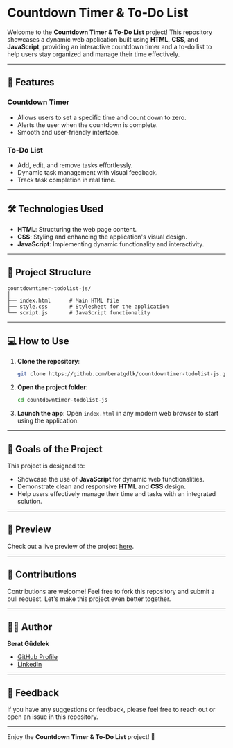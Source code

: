 # Countdown Timer & To-Do List

Welcome to the **Countdown Timer & To-Do List** project! This repository showcases a dynamic web application built using **HTML**, **CSS**, and **JavaScript**, providing an interactive countdown timer and a to-do list to help users stay organized and manage their time effectively.

---

## 🚀 Features

### Countdown Timer
- Allows users to set a specific time and count down to zero.
- Alerts the user when the countdown is complete.
- Smooth and user-friendly interface.

### To-Do List
- Add, edit, and remove tasks effortlessly.
- Dynamic task management with visual feedback.
- Track task completion in real time.

---

## 🛠️ Technologies Used
- **HTML**: Structuring the web page content.
- **CSS**: Styling and enhancing the application's visual design.
- **JavaScript**: Implementing dynamic functionality and interactivity.

---

## 📂 Project Structure
```
countdowntimer-todolist-js/
│
├── index.html      # Main HTML file
├── style.css       # Stylesheet for the application
└── script.js       # JavaScript functionality
```

---

## 💻 How to Use
1. **Clone the repository**:
   ```bash
   git clone https://github.com/beratgdlk/countdowntimer-todolist-js.git
   ```
2. **Open the project folder**:
   ```bash
   cd countdowntimer-todolist-js
   ```
3. **Launch the app**:
   Open `index.html` in any modern web browser to start using the application.

---

## 🎯 Goals of the Project
This project is designed to:
- Showcase the use of **JavaScript** for dynamic web functionalities.
- Demonstrate clean and responsive **HTML** and **CSS** design.
- Help users effectively manage their time and tasks with an integrated solution.

---

## 📸 Preview
Check out a live preview of the project [here](#).

---

## 📝 Contributions
Contributions are welcome! Feel free to fork this repository and submit a pull request. Let's make this project even better together.

---

## 🧑‍💻 Author
**Berat Güdelek**
- [GitHub Profile](https://github.com/beratgdlk)
- [LinkedIn](https://linkedin.com/in/beratgdlk)

---

## 🌟 Feedback
If you have any suggestions or feedback, please feel free to reach out or open an issue in this repository.

---

Enjoy the **Countdown Timer & To-Do List** project! 🎉
